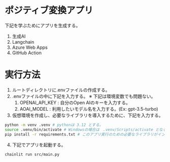 # ポジティブ変換アプリ

下記を学ぶためにアプリを生成する。
1. 生成AI
2. Langchain
3. Azure Web Apps
4. GitHub Action

# 実行方法

1. ルートディレクトリに.envファイルの作成する。
2. .envファイルの中に下記を入力する。 ※ 下記は環境変数でも問題ない。
   1. OPENAI_API_KEY : 自分のOpen AIのキーを入力する。
   2. AOAI_MODEL : 利用したいモデル名を入力する。(Ex: gpt-3.5-turbo)
3. 仮想環境を作成し、必要なライブラリを導入するために、下記を入力する。
```bash
python -m venv .venv # pythonは 3.12 とする。
source .venv/bin/activate # Windowsの場合は　.venv/Scripts/activate となる。
pip install -r requirements.txt # このアプリ実行のための必要なライブラリがインストールされる。
```
4. 下記でアプリを起動する。
```bash
chainlit run src/main.py
```
